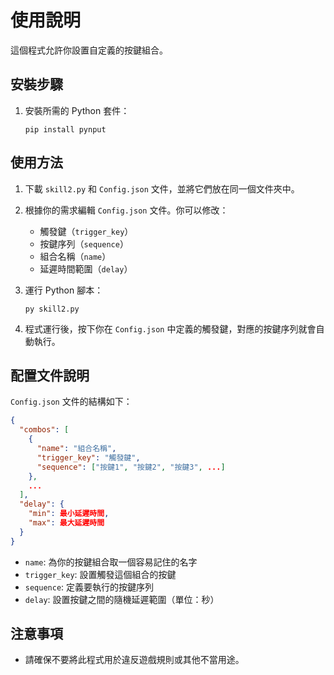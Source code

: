 # 使用說明

這個程式允許你設置自定義的按鍵組合。

## 安裝步驟

1. 安裝所需的 Python 套件：
   ```
   pip install pynput
   ```

## 使用方法

1. 下載 `skill2.py` 和 `Config.json` 文件，並將它們放在同一個文件夾中。

2. 根據你的需求編輯 `Config.json` 文件。你可以修改：
   - 觸發鍵（`trigger_key`）
   - 按鍵序列（`sequence`）
   - 組合名稱（`name`）
   - 延遲時間範圍（`delay`）

3. 運行 Python 腳本：
   ```
   py skill2.py
   ```

4. 程式運行後，按下你在 `Config.json` 中定義的觸發鍵，對應的按鍵序列就會自動執行。

## 配置文件說明

`Config.json` 文件的結構如下：

```json
{
  "combos": [
    {
      "name": "組合名稱",
      "trigger_key": "觸發鍵",
      "sequence": ["按鍵1", "按鍵2", "按鍵3", ...]
    },
    ...
  ],
  "delay": {
    "min": 最小延遲時間,
    "max": 最大延遲時間
  }
}
```

- `name`: 為你的按鍵組合取一個容易記住的名字
- `trigger_key`: 設置觸發這個組合的按鍵
- `sequence`: 定義要執行的按鍵序列
- `delay`: 設置按鍵之間的隨機延遲範圍（單位：秒）

## 注意事項

- 請確保不要將此程式用於違反遊戲規則或其他不當用途。
